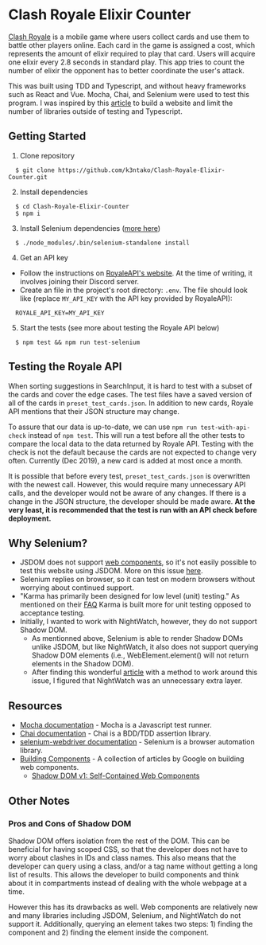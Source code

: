 # Clash Royale Elixir Counter
[Clash Royale](https://clashroyale.com/) is a mobile game where users collect cards and use them to battle other players online. Each card in the game is assigned a cost, which represents the amount of elixir required to play that card. Users will acquire one elixir every 2.8 seconds in standard play. This app tries to count the number of elixir the opponent has to better coordinate the user's attack.

This was built using TDD and Typescript, and without heavy frameworks such as React and Vue. Mocha, Chai, and Selenium were used to test this program. I was inspired by this [article](https://blog.bitsrc.io/can-you-build-web-apps-in-2019-without-a-framework-1065ad82b79f) to build a website and limit the number of libraries outside of testing and Typescript.

## Getting Started
1. Clone repository
```
  $ git clone https://github.com/k3ntako/Clash-Royale-Elixir-Counter.git
```

2. Install dependencies
```
  $ cd Clash-Royale-Elixir-Counter
  $ npm i
```

3. Install Selenium dependencies ([more here](https://github.com/vvo/selenium-standalone/blob/master/README.md#install--run))
```
  $ ./node_modules/.bin/selenium-standalone install
```

4. Get an API key
  - Follow the instructions on [RoyaleAPI's website](https://docs.royaleapi.com/#/authentication?id=generating-new-keys). At the time of writing, it involves joining their Discord server.
  - Create an file in the project's root directory: `.env`.
  The file should look like (replace `MY_API_KEY` with  the API key provided by RoyaleAPI):
  ```
    ROYALE_API_KEY=MY_API_KEY
  ```

5. Start the tests (see more about testing the Royale API below)
```
  $ npm test && npm run test-selenium
```

## Testing the Royale API
When sorting suggestions in SearchInput, it is hard to test with a subset of the cards and cover the edge cases. The test files have a saved version of all of the cards in `preset_test_cards.json`. In addition to new cards, Royale API mentions that their JSON structure may change.

To assure that our data is up-to-date, we can use `npm run test-with-api-check` instead of `npm test`. This will run a test before all the other tests to compare the local data to the data returned by Royale API. Testing with the check is not the default because the cards are not expected to change very often. Currently (Dec 2019), a new card is added at most once a month.

It is possible that before every test, `preset_test_cards.json` is overwritten with the newest call. However, this would require many unnecessary API calls, and the developer would not be aware of any changes. If there is a change in the JSON structure, the developer should be made aware. **At the very least, it is recommended that the test is run with an API check before deployment.**


## Why Selenium?
-  JSDOM does not support [web components](https://developer.mozilla.org/en-US/docs/Web/Web_Components), so it's not easily possible to test this website using JSDOM. More on this issue [here](https://github.com/jsdom/jsdom/issues/1030).
  - Selenium replies on browser, so it can test on modern browsers without worrying about continued support.
- "Karma has primarily been designed for low level (unit) testing." As mentioned on their [FAQ](http://karma-runner.github.io/4.0/intro/faq.html) Karma is built more for unit testing opposed to acceptance testing.
- Initially, I wanted to work with NightWatch, however, they do not support Shadow DOM.
  - As mentionned above, Selenium is able to render Shadow DOMs unlike JSDOM, but like NightWatch, it also does not support querying Shadow DOM elements (i.e., WebElement.element() will not return elements in the Shadow DOM).
  - After finding this wonderful [article](https://medium.com/rate-engineering/a-guide-to-working-with-shadow-dom-using-selenium-b124992559f) with a method to work around this issue, I figured that NightWatch was an unnecessary extra layer.

## Resources
- [Mocha documentation](https://mochajs.org/) - Mocha is a Javascript test runner.
- [Chai documentation](https://www.chaijs.com/guide/) - Chai is a BDD/TDD assertion library.
- [selenium-webdriver documentation](https://selenium.dev/selenium/docs/api/javascript/index.html) - Selenium is a browser automation library.
- [Building Components](https://developers.google.com/web/fundamentals/web-components) - A collection of articles by Google on building web components.
  - [Shadow DOM v1: Self-Contained Web Components](https://developers.google.com/web/fundamentals/web-components/shadowdom)


## Other Notes
### Pros and Cons of Shadow DOM
Shadow DOM offers isolation from the rest of the DOM. This can be beneficial for having scoped CSS, so that the developer does not have to worry about clashes in IDs and class names. This also means that the developer can query using a class, and/or a tag name without getting a long list of results. This allows the developer to build components and think about it in compartments instead of dealing  with  the whole webpage at a time.

However this has its drawbacks as well. Web components are relatively new and many libraries including JSDOM, Selenium, and NightWatch do not support it. Additionally, querying an element takes two steps: 1) finding the component and 2) finding  the element inside the component.